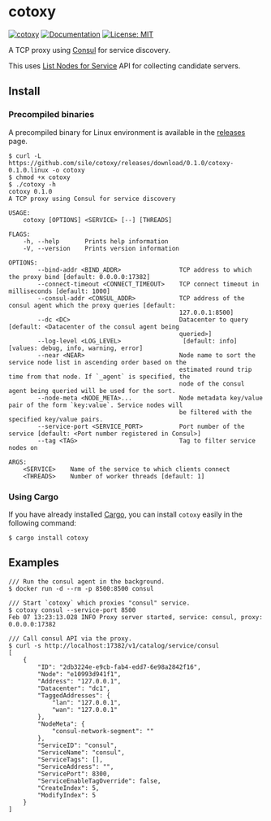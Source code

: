 cotoxy
======

[![cotoxy](http://meritbadge.herokuapp.com/cotoxy)](https://crates.io/crates/cotoxy)
[![Documentation](https://docs.rs/cotoxy/badge.svg)](https://docs.rs/cotoxy)
[![License: MIT](https://img.shields.io/badge/license-MIT-blue.svg)](LICENSE)

A TCP proxy using [Consul][consul] for service discovery.

This uses [List Nodes for Service] API for collecting candidate servers.

[consul]: https://www.consul.io/
[List Nodes for Service]: https://www.consul.io/api/catalog.html#list-nodes-for-service

Install
--------

### Precompiled binaries

A precompiled binary for Linux environment is available in the [releases] page.

```console
$ curl -L https://github.com/sile/cotoxy/releases/download/0.1.0/cotoxy-0.1.0.linux -o cotoxy
$ chmod +x cotoxy
$ ./cotoxy -h
cotoxy 0.1.0
A TCP proxy using Consul for service discovery

USAGE:
    cotoxy [OPTIONS] <SERVICE> [--] [THREADS]

FLAGS:
    -h, --help       Prints help information
    -V, --version    Prints version information

OPTIONS:
        --bind-addr <BIND_ADDR>                TCP address to which the proxy bind [default: 0.0.0.0:17382]
        --connect-timeout <CONNECT_TIMEOUT>    TCP connect timeout in milliseconds [default: 1000]
        --consul-addr <CONSUL_ADDR>            TCP address of the consul agent which the proxy queries [default:
                                               127.0.0.1:8500]
        --dc <DC>                              Datacenter to query [default: <Datacenter of the consul agent being
                                               queried>]
        --log-level <LOG_LEVEL>                 [default: info]  [values: debug, info, warning, error]
        --near <NEAR>                          Node name to sort the service node list in ascending order based on the
                                               estimated round trip time from that node. If `_agent` is specified, the
                                               node of the consul agent being queried will be used for the sort.
        --node-meta <NODE_META>...             Node metadata key/value pair of the form `key:value`. Service nodes will
                                               be filtered with the specified key/value pairs.
        --service-port <SERVICE_PORT>          Port number of the service [default: <Port number registered in Consul>]
        --tag <TAG>                            Tag to filter service nodes on

ARGS:
    <SERVICE>    Name of the service to which clients connect
    <THREADS>    Number of worker threads [default: 1]
```

### Using Cargo

If you have already installed [Cargo][cargo], you can install `cotoxy` easily in the following command:

```console
$ cargo install cotoxy
```

[cargo]: https://doc.rust-lang.org/cargo/
[releases]: https://github.com/sile/cotoxy/releases

Examples
--------

```console
/// Run the consul agent in the background.
$ docker run -d --rm -p 8500:8500 consul

/// Start `cotoxy` which proxies "consul" service.
$ cotoxy consul --service-port 8500
Feb 07 13:23:13.028 INFO Proxy server started, service: consul, proxy: 0.0.0.0:17382

/// Call consul API via the proxy.
$ curl -s http://localhost:17382/v1/catalog/service/consul
[
    {
        "ID": "2db3224e-e9cb-fab4-edd7-6e98a2842f16",
        "Node": "e10993d941f1",
        "Address": "127.0.0.1",
        "Datacenter": "dc1",
        "TaggedAddresses": {
            "lan": "127.0.0.1",
            "wan": "127.0.0.1"
        },
        "NodeMeta": {
            "consul-network-segment": ""
        },
        "ServiceID": "consul",
        "ServiceName": "consul",
        "ServiceTags": [],
        "ServiceAddress": "",
        "ServicePort": 8300,
        "ServiceEnableTagOverride": false,
        "CreateIndex": 5,
        "ModifyIndex": 5
    }
]
```
